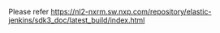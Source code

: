 Please refer https://nl2-nxrm.sw.nxp.com/repository/elastic-jenkins/sdk3_doc/latest_build/index.html
